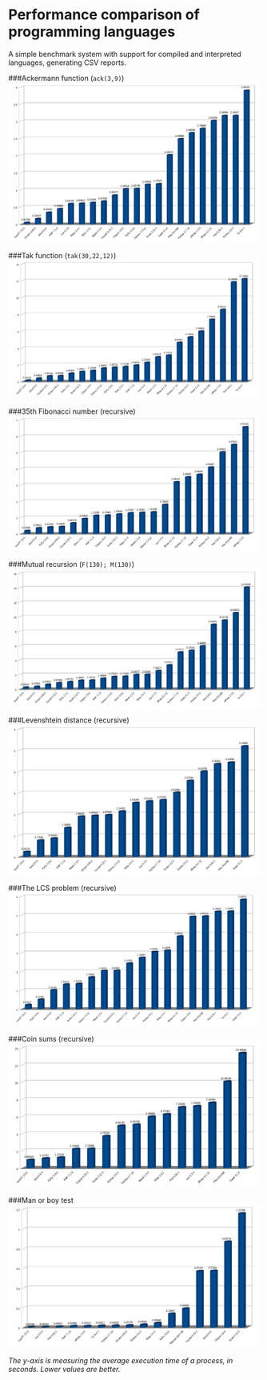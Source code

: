 # Performance comparison of programming languages

A simple benchmark system with support for compiled and interpreted languages, generating CSV reports.

###Ackermann function (`ack(3,9)`)
![Ackermann recursive](https://raw.githubusercontent.com/trizen/language-benchmarks/master/Stats/Interpreted/ack-function-3-9.png)

###Tak function (`tak(30,22,12)`)
![Tak function](https://raw.githubusercontent.com/trizen/language-benchmarks/master/Stats/Interpreted/tak-30-22-12.png)

###35th Fibonacci number (recursive)
![Fibonacci recursive](https://raw.githubusercontent.com/trizen/language-benchmarks/master/Stats/Interpreted/fibonacci-35.png)

###Mutual recursion (`F(130); M(130)`)
![Mutual recursion](https://raw.githubusercontent.com/trizen/language-benchmarks/master/Stats/Interpreted/mutual-recursion-130.png)

###Levenshtein distance (recursive)
![Levenshtein Distance](https://raw.githubusercontent.com/trizen/language-benchmarks/master/Stats/Interpreted/lev-distance.png)

###The LCS problem (recursive)
![LCS](https://raw.githubusercontent.com/trizen/language-benchmarks/master/Stats/Interpreted/lcs-test.png)

###Coin sums (recursive)
![Coin sums](https://raw.githubusercontent.com/trizen/language-benchmarks/master/Stats/Interpreted/coin-sums-0-250.png)

###Man or boy test
![Man or boy](https://raw.githubusercontent.com/trizen/language-benchmarks/master/Stats/Interpreted/man-or-boy-12.png)

_The y-axis is measuring the average execution time of a process, in seconds. Lower values are better._
